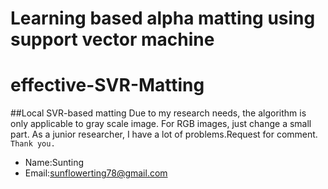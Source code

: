 Learning based alpha matting using support vector machine
==========================================================
# effective-SVR-Matting
##Local SVR-based matting
    Due to my research needs, the algorithm is only applicable to gray scale image.
    For RGB images, just change a small part.
    As a junior researcher, I have a lot of problems.Request for comment.
    `Thank you.`
* Name:Sunting
* Email:sunflowerting78@gmail.com

